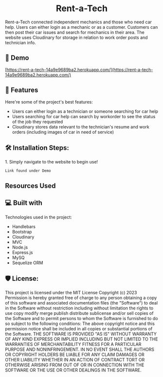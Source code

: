 <h1 align="center" id="title">Rent-a-Tech</h1>

<p id="description">Rent-a-Tech connected independent mechanics and those who need car help. Users can either login as a mechanic or as a customer. Customers can then post their car issues and search for mechanics in their area. The website uses Cloudinary for storage in relation to work order posts and technician info.</p>

<h2>🚀 Demo</h2>

[https://rent-a-tech-14a9e9689ba2.herokuapp.com/](https://rent-a-tech-14a9e9689ba2.herokuapp.com/)

  
  
<h2>🧐 Features</h2>

Here're some of the project's best features:

*   Users can either login as a technician or someone searching for car help
*   Users searching for car help can search by workorder to see the status of the job they requested
*   Cloudinary stores data relevant to the technician's resume and work orders (including images of car in need of service)

<h2>🛠️ Installation Steps:</h2>

<p>1. Simply navigate to the website to begin use!</p>

```
Link found under Demo
```

<h2>Resources Used</h2>

  
  
<h2>💻 Built with</h2>

Technologies used in the project:

*   Handlebars
*   Bootstrap
*   Cloudinary
*   MVC
*   Node.js
*   Express.js
*   MySQ
*   Sequelize ORM

<h2>🛡️ License:</h2>

This project is licensed under the MIT License Copyright (c) 2023 Permission is hereby granted free of charge to any person obtaining a copy of this software and associated documentation files (the "Software") to deal in the Software without restriction including without limitation the rights to use copy modify merge publish distribute sublicense and/or sell copies of the Software and to permit persons to whom the Software is furnished to do so subject to the following conditions: The above copyright notice and this permission notice shall be included in all copies or substantial portions of the Software. THE SOFTWARE IS PROVIDED "AS IS" WITHOUT WARRANTY OF ANY KIND EXPRESS OR IMPLIED INCLUDING BUT NOT LIMITED TO THE WARRANTIES OF MERCHANTABILITY FITNESS FOR A PARTICULAR PURPOSE AND NONINFRINGEMENT. IN NO EVENT SHALL THE AUTHORS OR COPYRIGHT HOLDERS BE LIABLE FOR ANY CLAIM DAMAGES OR OTHER LIABILITY WHETHER IN AN ACTION OF CONTRACT TORT OR OTHERWISE ARISING FROM OUT OF OR IN CONNECTION WITH THE SOFTWARE OR THE USE OR OTHER DEALINGS IN THE SOFTWARE.
